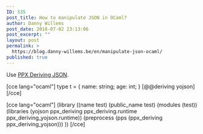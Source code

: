 ```yaml
---
ID: 535
post_title: How to manipulate JSON in OCaml?
author: Danny Willems
post_date: 2018-07-02 23:13:06
post_excerpt: ""
layout: post
permalink: >
  https://blog.danny-willems.be/en/manipulate-json-ocaml/
published: true
---
```

Use <a href="https://github.com/ocaml-ppx/ppx_deriving_yojson">PPX Deriving JSON</a>.

[cce lang="ocaml"]
type t = {
  name: string;
  age: int;
} [@@deriving yojson]
[/cce]

[cce lang="ocaml"]
(library
 ((name test)
  (public_name test)
  (modules (test))
  (libraries (yojson ppx_deriving ppx_deriving.runtime
              ppx_deriving_yojson.runtime))
  (preprocess (pps (ppx_deriving ppx_deriving_yojson)))
))
[/cce]